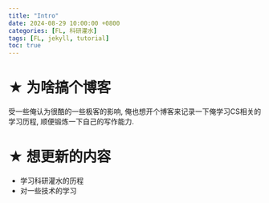 ```yaml
---
title: "Intro"
date: 2024-08-29 10:00:00 +0800
categories: [FL, 科研灌水]
tags: [FL, jekyll, tutorial]
toc: true
---
```








# ★ 为啥搞个博客



受一些俺认为很酷的一些极客的影响, 俺也想开个博客来记录一下俺学习CS相关的学习历程, 顺便锻炼一下自己的写作能力. 







# ★ 想更新的内容



- 学习科研灌水的历程
- 对一些技术的学习



 